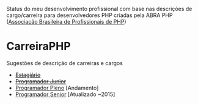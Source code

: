 Status do meu desenvolvimento profissional com base nas descrições de cargo/carreira para desenvolvedores PHP criadas pela ABRA PHP ([Associação Brasileira de Profissionais de PHP](http://abraphp.org/))

CarreiraPHP
===========

Sugestões de descrição de carreiras e cargos

- ~~[Estagiário](EstagiarioProgramacao.md)~~
- ~~[Programador Junior](ProgramadorJunior.md)~~
- [Programador Pleno](ProgramadorPleno.md) [Andamento]
- [Programador Senior](ProgramadorSenior.md) [Atualizado ~2015]
